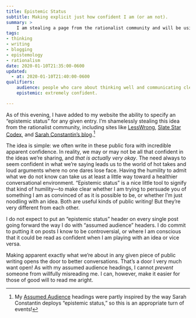 ```yaml
---
title: Epistemic Status
subtitle: Making explicit just how confident I am (or am not).
summary: >
    I am stealing a page from the rationalist community and will be using the concept of “epistemic status” to make more clear how confident I am in various ideas I explore on this site. Not on all posts—just where I think it’s helpful.
tags:
- thinking
- writing
- blogging
- epistemology
- rationalism
date: 2020-01-10T21:35:00-0600
updated:
  - at: 2020-01-10T21:40:00-0600
qualifiers:
    audience: people who care about thinking well and communicating clearly.
    epistemic: extremely confident.

---
```


As of this evening, I have added to my website the ability to specify an “epistemic status” for any given entry. I’m shamelessly stealing this idea from the rationalist community, including sites like [LessWrong](https://www.lesswrong.com), [Slate Star Codex](https://slatestarcodex.com), and [Sarah Constantin’s blog](https://srconstantin.wordpress.com).[^audience]

[^audience]: My [Assumed Audience][aa] headings were partly inspired by the way Sarah Constantin deploys “epistemic status,” so this is an appropriate turn of events!

[aa]: https://v4.chriskrycho.com/2018/assumed-audiences.html

The idea is simple: we often write in these public fora with incredible apparent confidence. In reality, we may or may not be all that confident in the ideas we’re sharing, and *that is actually very okay*. The need always to seem confident in what we’re saying leads us to the world of hot takes and loud arguments where no one dares lose face. Having the humility to admit what we do not know can take us at least a little way toward a healthier conversational environment. “Epistemic status” is a nice little tool to signify that kind of humility—to make clear whether I am trying to persuade you of something I am as convinced of as it is possible to be, or whether I’m just noodling with an idea. Both are useful kinds of public writing! But they’re very different from each other.

I do not expect to put an “epistemic status” header on every single post going forward the way I do with “assumed audience” headers. I do commit to putting it on posts I know to be controversial, or where I am conscious that it could be read as confident when I am playing with an idea or vice versa.

Making apparent exactly what we’re about in any given piece of public writing opens the door to better conversations. That’s a door I very much want open! As with my assumed audience headings, I cannot *prevent* someone from willfully misreading me. I can, however, make it easier for those of good will to read me aright.
